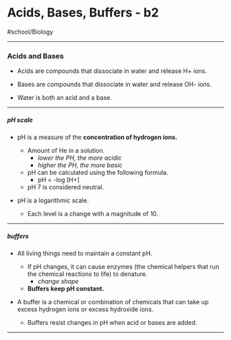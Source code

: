 # Acids, Bases, Buffers - b2 
#school/Biology
- - - -
### Acids and Bases
* Acids are compounds that dissociate in water and release H+ ions.
* Bases are compounds that dissociate in water and release OH- ions.

* Water is both an acid and a base.
- - - -
##### pH scale
*  pH is a measure of the **concentration of hydrogen ions.**
	* Amount of He in a solution.
		* _lower the PH, the more acidic_
		* _higher the PH, the more basic_
	* pH can be calculated using the following formula.
		* pH = -log [H+]
	* pH 7 is considered neutral.

* pH is a logarithmic scale.
	* Each level is a change with a magnitude of 10.
- - - -
##### buffers
* All living things need to maintain a constant pH.
	* If pH changes, it can cause enzymes (the chemical helpers that run the chemical reactions to life) to denature.
		* _change shape_
	* **Buffers keep pH constant.**

* A buffer is a chemical or combination of chemicals that can take up excess hydrogen ions or excess hydroxide ions.
	* Buffers resist changes in pH when acid or bases are added.
- - - -
